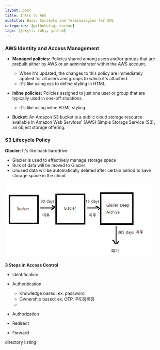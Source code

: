```yaml
---
layout: post
title: Intro to AWS
subtitle: Basic Concepts and Terminologies for AWS
categories: [githubblog, korean]
tags: [jekyll, ruby, github]
---
```


### AWS Identity and Access Management

- **Managed policies:** Policies shared among users and/or groups that are prebuilt either by AWS or an administrator within the AWS account.
  - When it's updated, the changes to this policy are immediately applied for all users and groups to which it's attached.
  - It's like using css to define styling in HTML
- **Inline policies:** Policies assigned to just one user or group that are typically used in one-off situations.
  - It's like using inline HTML styling



- **Bucket**: An Amazon S3 bucket is a public cloud storage resource available in Amazon Web Services' (AWS) Simple Storage Service (S3), an object storage offering.



### S3 Lifecycle Policy

**Glacier**: It's like back harddrive

- Glacier is used to effectively manage storage space
- Bulk of data will be moved to Glacier
- Unused data will be automatically deleted after certain period to save storage space in the cloud

![Image Alt Text](/assets/images/glacier-diagram.png)


**3 Steps in Access Control**

- Identification
- Authentication
  - Knowledge based: ex. password
  - Ownership based: ex. OTP, 주민등록증
  - 
- Authorization



- Redirect
- Forward

directory listing



